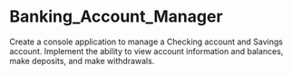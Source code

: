 # Banking_Account_Manager
Create a console application to manage a Checking account and Savings account. Implement the ability to view account information and balances, make deposits, and make withdrawals.
